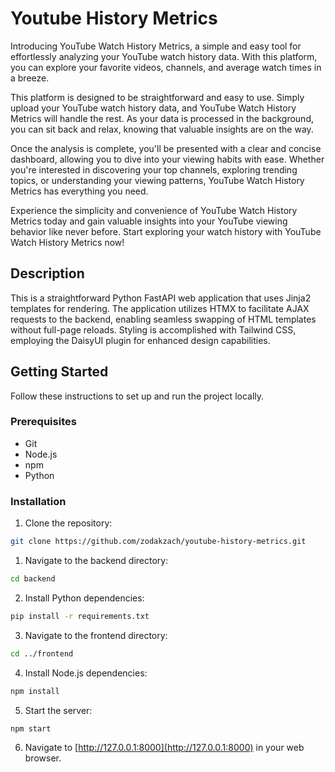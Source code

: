 # Youtube History Metrics

Introducing YouTube Watch History Metrics, a simple and easy tool for effortlessly analyzing your YouTube watch history data. With this platform, you can explore your favorite videos, channels, and average watch times in a breeze.

This platform is designed to be straightforward and easy to use. Simply upload your YouTube watch history data, and YouTube Watch History Metrics will handle the rest. As your data is processed in the background, you can sit back and relax, knowing that valuable insights are on the way.

Once the analysis is complete, you'll be presented with a clear and concise dashboard, allowing you to dive into your viewing habits with ease. Whether you're interested in discovering your top channels, exploring trending topics, or understanding your viewing patterns, YouTube Watch History Metrics has everything you need.

Experience the simplicity and convenience of YouTube Watch History Metrics today and gain valuable insights into your YouTube viewing behavior like never before. Start exploring your watch history with YouTube Watch History Metrics now!

## Description

This is a straightforward Python FastAPI web application that uses Jinja2 templates for rendering. The application utilizes HTMX to facilitate AJAX requests to the backend, enabling seamless swapping of HTML templates without full-page reloads. Styling is accomplished with Tailwind CSS, employing the DaisyUI plugin for enhanced design capabilities.

## Getting Started

Follow these instructions to set up and run the project locally.

### Prerequisites

- Git
- Node.js
- npm
- Python

### Installation

1. Clone the repository:

```bash
git clone https://github.com/zodakzach/youtube-history-metrics.git
```

1. Navigate to the backend directory:
```bash
cd backend
```

2. Install Python dependencies:
```bash
pip install -r requirements.txt
```

3. Navigate to the frontend directory:
```bash
cd ../frontend
```

4. Install Node.js dependencies:
```bash
npm install
```

5. Start the server:
```bash
npm start
```

6. Navigate to [http://127.0.0.1:8000](http://127.0.0.1:8000) in your web browser.
